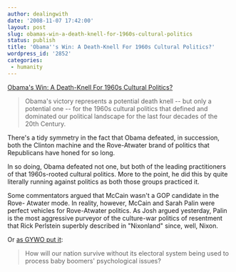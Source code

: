 ```yaml
---
author: dealingwith
date: '2008-11-07 17:42:00'
layout: post
slug: obamas-win-a-death-knell-for-1960s-cultural-politics
status: publish
title: 'Obama''s Win: A Death-Knell For 1960s Cultural Politics?'
wordpress_id: '2852'
categories:
 - humanity
---
```


[Obama's Win: A Death-Knell For 1960s Cultural Politics?][1]

> Obama's victory represents a potential death knell -- but only a potential
one -- for the 1960s cultural politics that defined and dominated our
political landscape for the last four decades of the 20th Century.

There's a tidy symmetry in the fact that Obama defeated, in succession, both
the Clinton machine and the Rove-Atwater brand of politics that Republicans
have honed for so long.

In so doing, Obama defeated not one, but both of the leading practitioners of
that 1960s-rooted cultural politics. More to the point, he did this by quite
literally running against politics as both those groups practiced it.

Some commentators argued that McCain wasn't a GOP candidate in the Rove-
Atwater mode. In reality, however, McCain and Sarah Palin were perfect
vehicles for Rove-Atwater politics. As Josh argued yesterday, Palin is the
most aggressive purveyor of the culture-war politics of resentment that Rick
Perlstein superbly described in "Nixonland" since, well, Nixon.

Or [as GYWO put it][2]:

> How will our nation survive without its electoral system being used to
process baby boomers' psychological issues?

   [1]: http://tpmelectioncentral.talkingpointsmemo.com/2008/11/obamas_win_the_death_of_nixonl.php

   [2]: http://www.mnftiu.cc/2008/11/06/more-sweet-music-to-my-ears/

